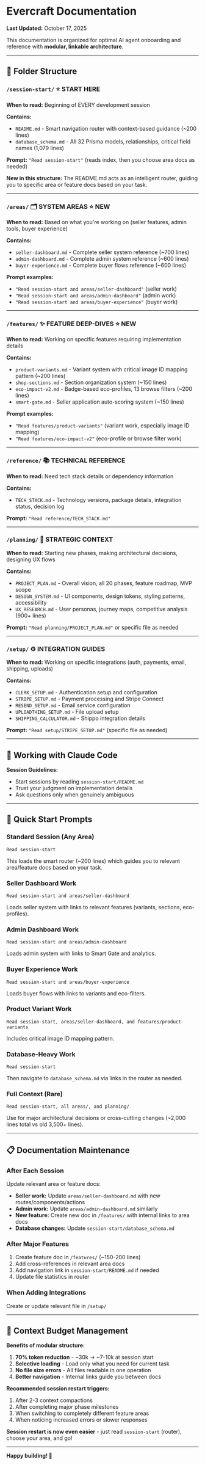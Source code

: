 # Evercraft Documentation

**Last Updated:** October 17, 2025

This documentation is organized for optimal AI agent onboarding and reference with **modular, linkable architecture**.

---

## 📁 Folder Structure

### `/session-start/` ⭐ **START HERE**

**When to read:** Beginning of EVERY development session

**Contains:**

- `README.md` - Smart navigation router with context-based guidance (~200 lines)
- `database_schema.md` - All 32 Prisma models, relationships, critical field names (1,079 lines)

**Prompt:** `"Read session-start"` (reads index, then you choose area docs as needed)

**New in this structure:** The README.md acts as an intelligent router, guiding you to specific area or feature docs based on your task.

---

### `/areas/` 🗂️ **SYSTEM AREAS** ⭐ NEW

**When to read:** Based on what you're working on (seller features, admin tools, buyer experience)

**Contains:**

- `seller-dashboard.md` - Complete seller system reference (~700 lines)
- `admin-dashboard.md` - Complete admin system reference (~600 lines)
- `buyer-experience.md` - Complete buyer flows reference (~600 lines)

**Prompt examples:**

- `"Read session-start and areas/seller-dashboard"` (seller work)
- `"Read session-start and areas/admin-dashboard"` (admin work)
- `"Read session-start and areas/buyer-experience"` (buyer work)

---

### `/features/` ✨ **FEATURE DEEP-DIVES** ⭐ NEW

**When to read:** Working on specific features requiring implementation details

**Contains:**

- `product-variants.md` - Variant system with critical image ID mapping pattern (~200 lines)
- `shop-sections.md` - Section organization system (~150 lines)
- `eco-impact-v2.md` - Badge-based eco-profiles, 13 browse filters (~200 lines)
- `smart-gate.md` - Seller application auto-scoring system (~150 lines)

**Prompt examples:**

- `"Read features/product-variants"` (variant work, especially image ID mapping)
- `"Read features/eco-impact-v2"` (eco-profile or browse filter work)

---

### `/reference/` 📚 **TECHNICAL REFERENCE**

**When to read:** Need tech stack details or dependency information

**Contains:**

- `TECH_STACK.md` - Technology versions, package details, integration status, decision log

**Prompt:** `"Read reference/TECH_STACK.md"`

---

### `/planning/` 🎯 **STRATEGIC CONTEXT**

**When to read:** Starting new phases, making architectural decisions, designing UX flows

**Contains:**

- `PROJECT_PLAN.md` - Overall vision, all 20 phases, feature roadmap, MVP scope
- `DESIGN_SYSTEM.md` - UI components, design tokens, styling patterns, accessibility
- `UX_RESEARCH.md` - User personas, journey maps, competitive analysis (900+ lines)

**Prompt:** `"Read planning/PROJECT_PLAN.md"` or specific file as needed

---

### `/setup/` ⚙️ **INTEGRATION GUIDES**

**When to read:** Working on specific integrations (auth, payments, email, shipping, uploads)

**Contains:**

- `CLERK_SETUP.md` - Authentication setup and configuration
- `STRIPE_SETUP.md` - Payment processing and Stripe Connect
- `RESEND_SETUP.md` - Email service configuration
- `UPLOADTHING_SETUP.md` - File upload setup
- `SHIPPING_CALCULATOR.md` - Shippo integration details

**Prompt:** `"Read setup/STRIPE_SETUP.md"` (specific file as needed)

---

## 🤖 Working with Claude Code

**Session Guidelines:**

- Start sessions by reading `session-start/README.md`
- Trust your judgment on implementation details
- Ask questions only when genuinely ambiguous

---

## 🚀 Quick Start Prompts

### Standard Session (Any Area)

```
Read session-start
```

This loads the smart router (~200 lines) which guides you to relevant area/feature docs based on your task.

### Seller Dashboard Work

```
Read session-start and areas/seller-dashboard
```

Loads seller system with links to relevant features (variants, sections, eco-profiles).

### Admin Dashboard Work

```
Read session-start and areas/admin-dashboard
```

Loads admin system with links to Smart Gate and analytics.

### Buyer Experience Work

```
Read session-start and areas/buyer-experience
```

Loads buyer flows with links to variants and eco-filters.

### Product Variant Work

```
Read session-start, areas/seller-dashboard, and features/product-variants
```

Includes critical image ID mapping pattern.

### Database-Heavy Work

```
Read session-start
```

Then navigate to `database_schema.md` via links in the router as needed.

### Full Context (Rare)

```
Read session-start, all areas/, and planning/
```

Use for major architectural decisions or cross-cutting changes (~2,000 lines total vs old 3,500+ lines).

---

## 📋 Documentation Maintenance

### After Each Session

Update relevant area or feature docs:

- **Seller work:** Update `areas/seller-dashboard.md` with new routes/components/actions
- **Admin work:** Update `areas/admin-dashboard.md` similarly
- **New feature:** Create new doc in `/features/` with internal links to area docs
- **Database changes:** Update `session-start/database_schema.md`

### After Major Features

1. Create feature doc in `/features/` (~150-200 lines)
2. Add cross-references in relevant area docs
3. Add navigation link in `session-start/README.md` if needed
4. Update file statistics in router

### When Adding Integrations

Create or update relevant file in `/setup/`

---

## 🎯 Context Budget Management

**Benefits of modular structure:**

1. **70% token reduction** - ~30k → ~7-10k at session start
2. **Selective loading** - Load only what you need for current task
3. **No file size errors** - All files readable in one operation
4. **Better navigation** - Internal links guide you between docs

**Recommended session restart triggers:**

1. After 2-3 context compactions
2. After completing major phase milestones
3. When switching to completely different feature areas
4. When noticing increased errors or slower responses

**Session restart is now even easier** - just read `session-start` (router), choose your area, and go!

---

**Happy building! 🚀**
